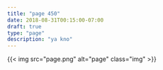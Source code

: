 ```yaml
---
title: "page 450"
date: 2018-08-31T00:15:00-07:00
draft: true
type: "page"
description: "ya kno"
---
```

<style>
img {text-align: center;}
</style>
{{< img src="page.png" alt="page" class="img" >}}